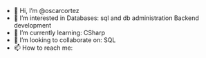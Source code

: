 - 👋 Hi, I’m @oscarcortez
- 👀 I’m interested in
Databases: sql and db administration
Backend development
- 🌱 I’m currently learning:
CSharp
- 💞️ I’m looking to collaborate on:
SQL
- 📫 How to reach me:

<!---
oscarcortez/oscarcortez is a ✨ special ✨ repository because its `README.md` (this file) appears on your GitHub profile.
You can click the Preview link to take a look at your changes.
--->
